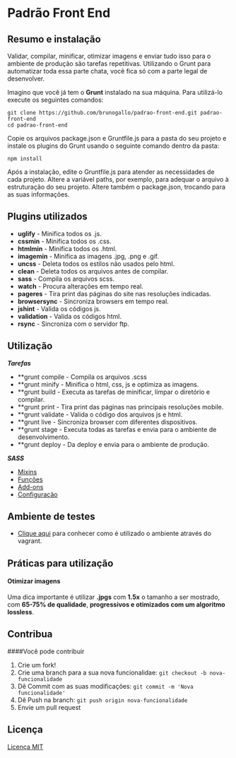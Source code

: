# Padrão Front End


## Resumo e instalação

Validar, compilar, minificar, otimizar imagens e enviar tudo isso para o ambiente de produção são tarefas repetitivas. Utilizando o Grunt para automatizar toda essa parte chata, você fica só com a parte legal de desenvolver.

Imagino que você já tem o **Grunt** instalado na sua máquina. Para utilizá-lo execute os seguintes comandos:

```
git clone https://github.com/brunogallo/padrao-front-end.git padrao-front-end
cd padrao-front-end
```

Copie os arquivos package.json e Gruntfile.js para a pasta do seu projeto e instale os plugins do Grunt usando o seguinte comando dentro da pasta:

```
npm install
```

Após a instalação, edite o Gruntfile.js para atender as necessidades de cada projeto. Altere a variável paths, por exemplo, para adequar o arquivo à estruturação do seu projeto. Altere também o package.json, trocando para as suas informações.


## Plugins utilizados

- **uglify** 			- Minifica todos os .js.
- **cssmin** 			- Minifica todos os .css.
- **htmlmin** 			- Minifica todos os .html.
- **imagemin** 			- Minifica as imagens .jpg, .png e .gif.
- **uncss** 			- Deleta todos os estilos não usados pelo html.
- **clean** 			- Deleta todos os arquivos antes de compilar.
- **sass** 				- Compila os arquivos scss.
- **watch** 			- Procura alterações em tempo real.
- **pageres** 			- Tira print das páginas do site nas resoluções indicadas.
- **browsersync**		- Sincroniza browsers em tempo real.
- **jshint**			- Valida os códigos js.
- **validation**		- Valida os códigos html.
- **rsync**				- Sincroniza com o servidor ftp.

## Utilização

***Tarefas***
- **grunt compile		- Compila os arquivos .scss
- **grunt minify		- Minifica o html, css, js e optimiza as imagens.
- **grunt build			- Executa as tarefas de minificar, limpar o diretório e compilar. 
- **grunt print			- Tira print das páginas nas principais resoluções mobile.
- **grunt validate		- Valida o código dos arquivos js e html.
- **grunt live			- Sincroniza browser com diferentes dispositivos.
- **grunt stage			- Executa todas as tarefas e envia para o ambiente de desenvolvimento.
- **grunt deploy		- Da deploy e envia para o ambiente de produção.


***SASS***

- [Mixins](/docs/mixins.md)
- [Funções](/docs/funcoes.md)
- [Add-ons](/docs/addons.md)
- [Configuração](/docs/configuracao.md)


## Ambiente de testes

- [Clique aqui](/dev-environment/readme.me) para conhecer como é utilizado o ambiente através do vagrant.


## Práticas para utilização

#### Otimizar imagens
Uma dica importante é utilizar **.jpgs** com **1.5x** o tamanho a ser mostrado, com **65-75% de qualidade**, **progressivos e otimizados com um algoritmo lossless**. 


## Contribua

####Você pode contribuir

1. Crie um fork!
2. Crie uma branch para a sua nova funcionalidae: `git checkout -b nova-funcionalidade`
3. Dê Commit com as suas modificações: `git commit -m 'Nova funcionalidade'`
4. Dê Push na branch: `git push origin nova-funcionalidade`
5. Envie um pull request

## Licença

[Licença MIT](https://github.com/brunogallo/padrao-front-end/blob/master/LICENSE)
